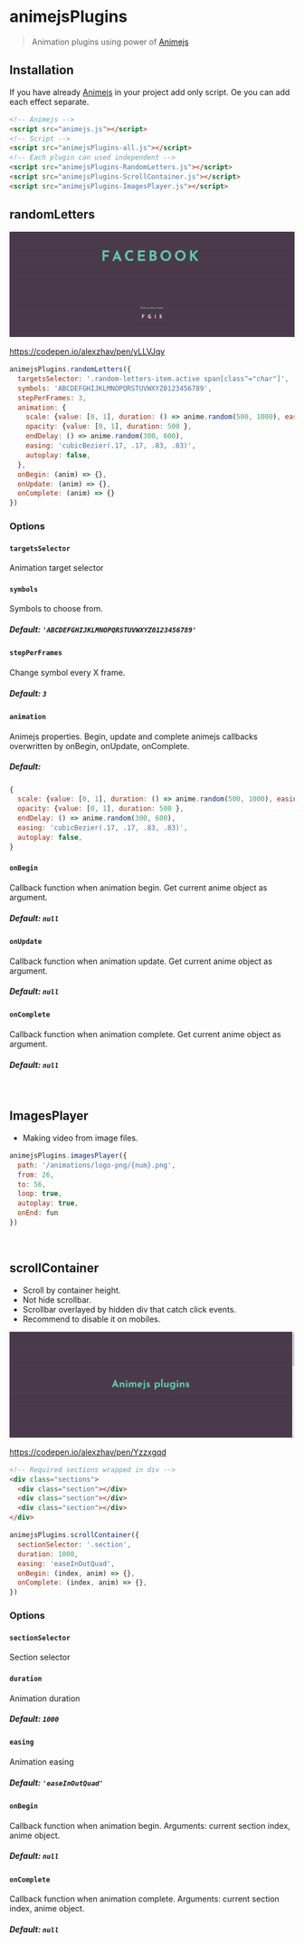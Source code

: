 # animejsPlugins
> Animation plugins using power of [Animejs](https://github.com/juliangarnier/anime)

## Installation
If you have already [Animejs](https://github.com/juliangarnier/anime) in your project add only script.
Oe you can add each effect separate.
```html
<!-- Animejs -->
<script src="animejs.js"></script>
<!-- Script -->
<script src="animejsPlugins-all.js"></script>
<!-- Each plugin can used independent -->
<script src="animejsPlugins-RandomLetters.js"></script>
<script src="animejsPlugins-ScrollContainer.js"></script>
<script src="animejsPlugins-ImagesPlayer.js"></script>
```
## randomLetters

![randomLetters](https://github.com/alexey13/animejsPlugins/blob/master/gifs/randomLetters.gif)

https://codepen.io/alexzhav/pen/yLLVJqy

```js
animejsPlugins.randomLetters({
  targetsSelector: '.random-letters-item.active span[class^="char"]',
  symbols: 'ABCDEFGHIJKLMNOPQRSTUVWXYZ0123456789',
  stepPerFrames: 3,
  animation: {
    scale: {value: [0, 1], duration: () => anime.random(500, 1000), easing: 'cubicBezier(.17, -0, .83, 1)' },
    opacity: {value: [0, 1], duration: 500 },
    endDelay: () => anime.random(300, 600),
    easing: 'cubicBezier(.17, .17, .83, .83)',
    autoplay: false,
  },
  onBegin: (anim) => {},
  onUpdate: (anim) => {},
  onComplete: (anim) => {}
})
```
### Options
#### `targetsSelector`
Animation target selector

#### `symbols`
Symbols to choose from.
##### Default: `'ABCDEFGHIJKLMNOPQRSTUVWXYZ0123456789'`

#### `stepPerFrames`
Change symbol every X frame.
##### Default: `3`

#### `animation`
Animejs properties.
Begin, update and complete animejs callbacks overwritten by onBegin, onUpdate, onComplete. 
##### Default:
```js 
{
  scale: {value: [0, 1], duration: () => anime.random(500, 1000), easing: 'cubicBezier(.17, -0, .83, 1)' },
  opacity: {value: [0, 1], duration: 500 },
  endDelay: () => anime.random(300, 600),
  easing: 'cubicBezier(.17, .17, .83, .83)',
  autoplay: false,
}
```

#### `onBegin`
Callback function when animation begin. Get current anime object as argument.
##### Default: `null`

#### `onUpdate`
Callback function when animation update. Get current anime object as argument.
##### Default: `null`

#### `onComplete`
Callback function when animation complete. Get current anime object as argument.
##### Default: `null`

<br>

## ImagesPlayer
- Making video from image files.

```js
animejsPlugins.imagesPlayer({
  path: '/animations/logo-png/{num}.png',
  from: 26,
  to: 56,
  loop: true,
  autoplay: true,
  onEnd: fun
})
```

<br>

## scrollContainer
- Scroll by container height.
- Not hide scrollbar.
- Scrollbar overlayed by hidden div that catch click events.
- Recommend to disable it on mobiles.

![randomLetters](https://github.com/alexey13/animejsPlugins/blob/master/gifs/scrollSection.gif)

https://codepen.io/alexzhav/pen/Yzzxgqd

```html
<!-- Required sections wrapped in div -->
<div class="sections">
  <div class="section"></div>
  <div class="section"></div>
  <div class="section"></div>
</div>
```

```js
animejsPlugins.scrollContainer({
  sectionSelector: '.section',
  duration: 1000,
  easing: 'easeInOutQuad',
  onBegin: (index, anim) => {},
  onComplete: (index, anim) => {},
})
```

### Options
#### `sectionSelector`
Section selector

#### `duration`
Animation duration
##### Default: `1000`

#### `easing`
Animation easing
##### Default: `'easeInOutQuad'`

#### `onBegin`
Callback function when animation begin. Arguments: current section index, anime object.
##### Default: `null`

#### `onComplete`
Callback function when animation complete. Arguments: current section index, anime object.
##### Default: `null`